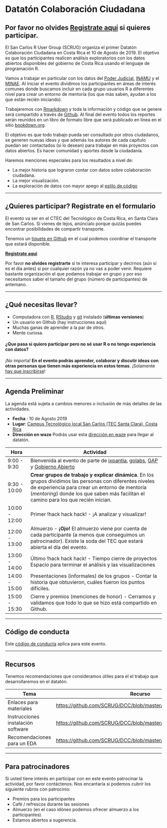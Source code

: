# Datatón Colaboración Ciudadana


Por favor **no olvides [Registrate aquí](https://forms.gle/upj9GCyStGE3YRiU9)** si quieres participar.
--

El San Carlos R User Group (SCRUG) organiza el primer Datatón Colaboración Ciudadana en Costa Rica el 10 de Agosto de 2019. El objetivo es que los participantes realicen análisis exploratorios con los datos abiertos disponibles del gobierno de Costa Rica usando el lenguaje de programación R.

Vamos a trabajar en particular con los datos del [Poder Judicial](https://pj.poder-judicial.go.cr/index.php/rendicion-de-cuentas/datos-abiertos), [INAMU](https://www.inamu.go.cr/datosabiertos) y el [MINAE](http://datosabiertos.presidencia.go.cr/dataviews/245078/ministerio-de-ambiente-y-energia-2018/). Al iniciar el evento dividimos los participantes en áreas de interés comunes donde buscamos incluir en cada grupo usuarios R a diferentes nivel para crear un entorno de mentoría (los que más saben, ayudan a los que están recién iniciando).

Trabajaremos con [Rmarkdown](https://es.r4ds.hadley.nz/r-markdown.html) y toda la información y código que se genere será compartido a través de [Github](https://github.com/SCRUG/DCC). Al final del evento todos los reportes serán reunidos en un libro de formato libre que será publicado en línea en el sitio [bookdown.org](http://bookdown.org).

El objetivo es que todo trabajo pueda ser consultado por otros ciudadanos, se generen nuevas ideas y que además los autores de cada capítulo puedan ser contactados (si lo desean) para trabajar en más proyectos con datos abiertos. Es hacer comunidad y aportes desde la ciudadanía.

Haremos menciones especiales para los resultados a nivel de:

 - La mejor historia que lograron contar con datos sobre colaboración ciudadana.
 - La mejor visualización.
 - La exploración de datos con mayor apego al [estilo de código](http://adv-r.had.co.nz/Style.html)

*** 
## ¿Quieres participar? Registrate en el formulario
El evento va ser en el CTEC del Tecnológico de Costa Rica, en Santa Clara de San Carlos. Si vienes de lejos, anúncialo porque quizás puedes encontrar posibilidades de compartir transporte. 

Tenemos un [tiquete en Github](https://github.com/SCRUG/DCC/issues/8) en el
cual podemos coordinar el transporte que estará disponible.

**[Registrate aqui](https://forms.gle/upj9GCyStGE3YRiU9)**

Por favor **no olvides registrarte** si te interesa participar y decirnos (aún si es el día antes) si por cualquier razón ya no vas a poder venir. Requiere bastante organización el que podamos trabajar en grupo y por eso necesitamos saber el tamaño del grupo (número de participantes) de antemano.

***

## ¿Qué necesitas llevar?

 - Computadora con [R](https://www.r-project.org/), [RStudio](https://www.rstudio.com/products/rstudio/download/) y [git](https://git-scm.com/) instalado (**últimas versiones**)
 - Un usuario en Github (hay instrucciones aquí)
 - Muchas ganas de aprender a la par de otros.
 - Mente curiosa.

#### ¿Que pasa si quiero participar pero no sé usar R o no tengo experiencia con datos?

¡No importa! **En el evento podrás aprender, colaborar y discutir ideas con otras personas que tienen más experiencia en estos temas**. ¡Solamente [hay que inscribirse](https://forms.gle/upj9GCyStGE3YRiU9)!

***

## Agenda Preliminar

La agenda está sujeta a cambios menores o inclusión de más detalles de las actividades.

 - **Fecha** : 10 de Agosto 2019
 - **Lugar**: [Campus Tecnológico local San Carlos (TEC Santa Clara), Costa Rica](https://www.tec.ac.cr/ubicaciones/sede-regional-san-carlos)
 - **Dirección en waze** Podrás usar esta [dirección en waze](https://www.waze.com/es/directions/costa-rica/santa-clara,-florencia/estacionamiento-ctec/180551784.1805452300.7258278.html) para llegar al datatón.


| Hora | Actividad |
|-----|---------------------------|
| 9:00 - 9:30 | Bienvenida al evento de parte de [ixpantia](https://www.ixpantia.com/es/), [golabs](https://www.go-labs.net/es/), [GAP](https://www.growthaccelerationpartners.com/) y [Gobierno Abierto](http://gobiernoabierto.go.cr/)|
| 9:30 - 10:00 | **Crear grupos de trabajo y explicar dinámica**. En los grupos dividimos las personas con diferentes niveles de experiencia para crear un entorno de mentoría (*mentoring*) donde los que saben más facilitan el camino para los que recién inician. |
| 10:00 - 12:00 | Primer !hack hack hack! - ¡A analizar y visualizar! |
| 12:00 - 13:00 | Almuerzo - **¡Ojo!** El almuerzo viene por cuenta de cada participante (a menos que conseguimos un patrocinador). Existe la soda del TEC que estará abierta el día del evento. |
| 13:00 - 14:00 | Último !hack hack hack! - Tiempo cierre de proyectos Espacio para terminar el análisis y las visualizaciones  |
| 14:00 - 15:00 | Presentaciones (informales) de los grupos - Contar la historia que obtuvieron, cuáles fueron los  puntos difíciles. |
| 15:00 - 15:30 | Cierre y premios (menciones de honor) - Cerramos y validamos que todo lo que se hizo está compartido en Github. |

***

## Código de conducta
Este [código de conducta](https://github.com/datos-abiertos-cr/orientacion/blob/master/codigo-de-conducta.md) aplica para este evento.

***

## Recursos

Tenemos recomendaciones que consideramos útiles para el el trabajo que desarrollaremos en el datatón.

| Tema | Recurso |
| ---- | ------- |
| Enlaces para materiales | https://github.com/SCRUG/DCC/blob/master/recursos.md |
| Instrucciones instalación software  | https://github.com/SCRUG/DCC/blob/master/instalacion_software.md |
| Recomendaciones para un EDA | https://github.com/SCRUG/DCC/blob/master/recomendaciones_eda.md |

***

## Para patrocinadores
Si usted tiene interés en participar con en este evento patrocinar la actividad, por favor contáctenos. Nos encantaría si podemos cubrir los siguiente rubros con patrocinio: 

 - Premios para los participantes
 - Café / refrescos durante las sesiones
 - Almuerzo (en el caso idóneo podemos ofrecer almuerzo a los participantes).
 - Estamos abiertos a sugerencia.




